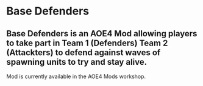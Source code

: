 # Base Defenders
## Base Defenders is an AOE4 Mod allowing players to take part in Team 1 (Defenders) Team 2 (Attackters) to defend against waves of spawning units to try and stay alive.

Mod is currently available in the AOE4 Mods workshop.
